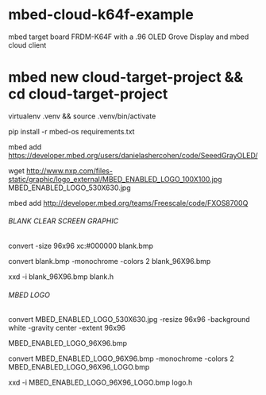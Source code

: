 # mbed-cloud-k64f-example

mbed target board FRDM-K64F with a .96 OLED Grove Display and mbed cloud client


# mbed new cloud-target-project && cd cloud-target-project

virtualenv .venv && source .venv/bin/activate

pip install -r mbed-os requirements.txt

mbed add https://developer.mbed.org/users/danielashercohen/code/SeeedGrayOLED/

wget http://www.nxp.com/files-static/graphic/logo_external/MBED_ENABLED_LOGO_100X100.jpg MBED_ENABLED_LOGO_530X630.jpg

mbed add http://developer.mbed.org/teams/Freescale/code/FXOS8700Q

###### BLANK CLEAR SCREEN GRAPHIC ######

convert -size 96x96 xc:#000000 blank.bmp

convert blank.bmp -monochrome -colors 2 blank_96X96.bmp

xxd -i blank_96X96.bmp blank.h


###### MBED LOGO ######

convert MBED_ENABLED_LOGO_530X630.jpg -resize 96x96 -background white -gravity center -extent 96x96

MBED_ENABLED_LOGO_96X96.bmp

convert MBED_ENABLED_LOGO_96X96.bmp -monochrome -colors 2 MBED_ENABLED_LOGO_96X96_LOGO.bmp

xxd -i MBED_ENABLED_LOGO_96X96_LOGO.bmp logo.h
